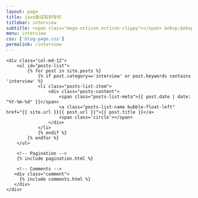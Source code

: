 ```yaml
---
layout: page
title: java面试系列专栏
titlebar: interview
subtitle: <span class="mega-octicon octicon-clippy"></span> &nbsp;&nbsp; java面试、面试宝典、面试技巧
menu: interview
css: ['blog-page.css']
permalink: /interview
---
```


<div class="row">

    <div class="col-md-12">
        <ul id="posts-list">
            {% for post in site.posts %}
                {% if post.category=='interview' or post.keywords contains 'interview' %}
                <li class="posts-list-item">
                    <div class="posts-content">
                        <span class="posts-list-meta">{{ post.date | date: "%Y-%m-%d" }}</span>
                        <a class="posts-list-name bubble-float-left" href="{{ site.url }}{{ post.url }}">{{ post.title }}</a>
                        <span class='circle'></span>
                    </div>
                </li>
                {% endif %}
            {% endfor %}
        </ul> 

        <!-- Pagination -->
        {% include pagination.html %}

        <!-- Comments -->
       <div class="comment">
         {% include comments.html %}
       </div>
    </div>

</div>
<script>
    $(document).ready(function(){

        // Enable bootstrap tooltip
        $("body").tooltip({ selector: '[data-toggle=tooltip]' });

    });
</script>